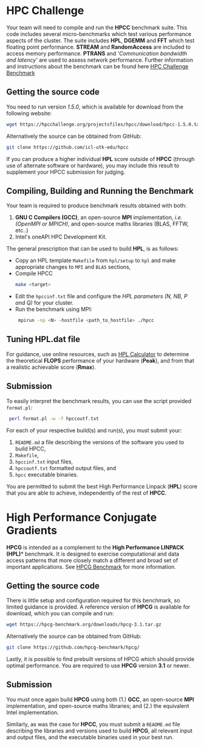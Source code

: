 HPC Challenge
=============

Your team will need to compile and run the **HPCC** benchmark suite. This code includes several micro-benchmarks which test various performance aspects of the cluster. The suite includes **HPL**, **DGEMM** and **FFT** which test floating point performance. **STREAM** and **RandomAccess** are included to access memory performance. **PTRANS** and *'Communication bandwidth and latency'* are used to assess network performance. Further information and instructions about the benchmark can be found here [HPC Challenge Benchmark](https://hpcchallenge.org/hpcc/index.html)

## Getting the source code

You need to run version *1.5.0*, which is available for download from the following website:
```bash
wget https://hpcchallenge.org/projectsfiles/hpcc/download/hpcc-1.5.0.tar.gz
```

Alternatively the source can be obtained from GitHub:
```bash
git clone https://github.com/icl-utk-edu/hpcc
```

If you can produce a higher individual **HPL** score outside of **HPCC** (through use of alternate software or hardware), you may include this result to supplement your HPCC submission for judging.

## Compiling, Building and Running the Benchmark

Your team is required to produce benchmark results obtained with both:
1. **GNU C Compilers (GCC)**, an open-source **MPI** implementation, *i.e. (OpenMPI or MPICH)*, and open-source maths libraries (BLAS, FFTW, etc..)
2. Intel's oneAPI HPC Development Kit.

The general prescription that can be used to build **HPL**, is as follows:
- Copy an HPL template `Makefile` from `hpl/setup` to `hpl` and make appropriate changes to `MPI` and `BLAS` sections, 
- Compile HPCC
  ```bash
  make <target>
  ```
- Edit the `hpccinf.txt` file and configure the *HPL parameters (N, NB, P and Q)* for your cluster.
- Run the benchmark using MPI:
  ```bash
   mpirun -np <N> -hostfile <path_to_hostfile> ./hpcc
  ```
## Tuning HPL.dat file

For guidance, use online resources, such as [HPL Calculator](https://www.advancedclustering.com/act_kb/tune-hpl-dat-file/) to determine the theoretical **FLOPS** performance of your hardware (**Peak**), and from that a realistic achievable score (**Rmax**).

## Submission

To easily interpret the benchmark results, you can use the script provided `format.pl`:
```bash
 perl format.pl -w -f hpccoutf.txt
```

For each of your respective build(s) and run(s), you must submit your:
1. `README.md` a file describing the versions of the software you used to build HPCC,
1. `Makefile`,
1. `hpccinf.txt` input files, 
1. `hpccoutf.txt` formatted output files, and
1. `hpcc` executable binaries.

You are permitted to submit the best High Performance Linpack (**HPL**) score that you are able to achieve, independently of the rest of **HPCC**.

High Performance Conjugate Gradients
====================================

**HPCG** is intended as a complement to the **High Performance LINPACK (HPL)*** benchmark. It is designed to exercise computational and data access patterns that more closely match a different and broad set of important applications. See [HPCG Benchmark](https://hpcg-benchmark.org/) for more information.

## Getting the source code

There is little setup and configuration required for this benchmark, so limited guidance is provided. A reference version of **HPCG** is available for download, which you can compile and run:
```bash
wget https://hpcg-benchmark.org/downloads/hpcg-3.1.tar.gz
```

Alternatively the source can be obtained from GitHub:
```bash
git clone https://github.com/hpcg-benchmark/hpcg/
```
Lastly, it is possible to find prebuilt versions of HPCG which should provide optimal performance. You are required to use **HPCG** version **3.1** or newer.

## Submission

You must once again build **HPCG** using both (1.) **GCC**, an open-source **MPI** implementation, and open-source maths libraries; and (2.) the equivalent Intel implementation.

Similarly, as was the case for **HPCC**, you must submit a `README.md` file describing the libraries and versions used to build **HPCG**, all relevant input and output files, and the executable binaries used in your best run.

